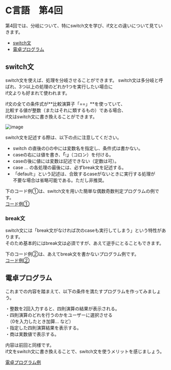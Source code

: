 # C言語　第4回　
第4回では、分岐について、特にswitch文を学び、if文との違いについて見ていきます。  
     
  - [switch文](#switch文)  
  - [電卓プログラム](#電卓プログラム)
  
## switch文  
switch文を使えば、処理を分岐させることができます。 
switch文は多分岐と呼ばれ、3つ以上の処理のどれか1つを実行したい場合に  
if文よりも好まれて使われます。

if文の全ての条件式が**比較演算子「==」**を使っていて、  
比較する値が整数（またはそれに類するもの）である場合、  
if文はswitch文に書き換えることができます。  

![image](https://user-images.githubusercontent.com/84606676/177696491-69b0a559-eac1-4059-8659-e8f4334d4c91.png)

switch文を記述する際は、以下の点に注意してください。  
  - switch の直後の()の中には変数名を指定し、条件式は書かない。     
  - caseの右には値を書き、**「:」**（コロン）を付ける。   
  - caseの後に値には変数は記述できない（定数は可）。  
  - case … の各処理の最後には、必ずbreak文を記述する。  
  - 「default:」という記述は、合致するcaseがないときに実行する処理が  
  不要な場合は省略可能である。ただし非推奨。  
  
下のコード例①は、switch文を用いた簡単な偶数奇数判定プログラムの例です。  
[コード例①](pc_code_4_01.md)   
  
### break文
switch文には「break文がなければ次のcaseも実行してしまう」という特性があります。  
そのため基本的にはbreak文は必須ですが、あえて逆手にとることもできます。  

下のコード例②は、あえてbreak文を書かないプログラム例です。  
[コード例②](pc_code_4_02.md) 


## 電卓プログラム
これまでの内容を踏まえて、以下の条件を満たすプログラムを作ってみましょう。  

・整数を2回入力すると、四則演算の結果が表示される。  
・四則演算のどれを行うのかをユーザーに選択させる  
　（0を入力したとき加算… など）  
・指定した四則演算結果を表示する。  
・商は実数値で表示する。

内容は前回と同様です。  
if文をswitch文に書き換えることで、switch文を使うメリットを感じましょう。

[電卓プログラム例](pc_code_4_03.md)

